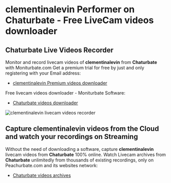 # clementinalevin Performer on Chaturbate - Free LiveCam videos downloader

## Chaturbate Live Videos Recorder

Monitor and record livecam videos of **clementinalevin** from **Chaturbate** with Moniturbate.com
Get a premium trial for free by just and only registering with your Email address:
* [clementinalevin Premium videos downloader](https://moniturbate.com/request-demo-licence-key.html)

Free livecam videos downloader - Moniturbate Software:
* [Chaturbate videos downloader](https://moniturbate.com/moniturbate-download-software.html)

![clementinalevin livecam videos recorder](https://peachurnet.com/templates/moniturbate-software.png)


## Capture clementinalevin videos from the Cloud and watch your recordings on Streaming

Without the need of downloading a software, capture **clementinalevin** livecam videos from **Chaturbate** 100% online.
Watch Livecam archives from **Chaturbate** unlimitedly from thousands of existing recordings, only on Peachurbate.com and its websites network:
* [Chaturbate videos archives](https://peachurnet.com/)